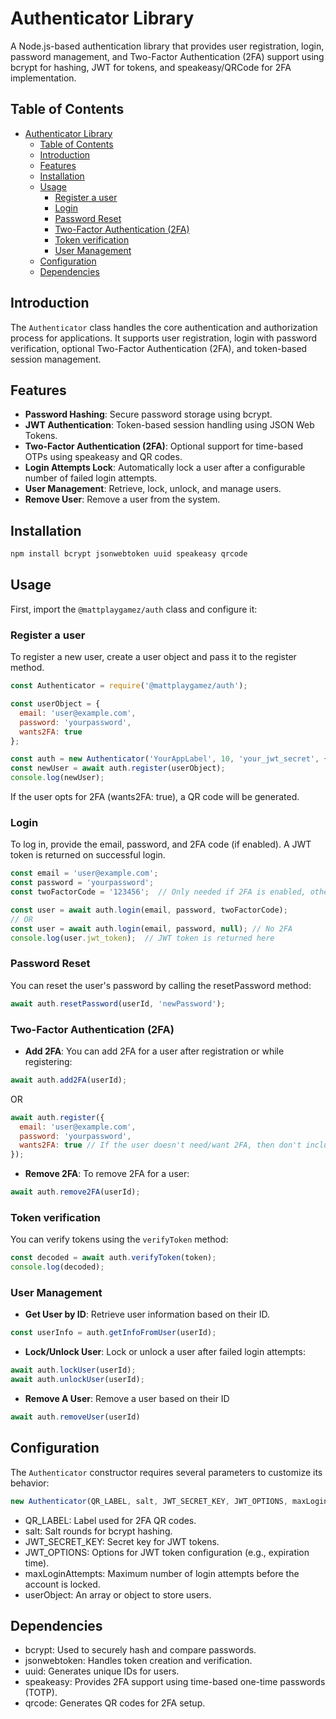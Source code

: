 # Authenticator Library

A Node.js-based authentication library that provides user registration, login, password management, and Two-Factor Authentication (2FA) support using bcrypt for hashing, JWT for tokens, and speakeasy/QRCode for 2FA implementation.

## Table of Contents

- [Authenticator Library](#authenticator-library)
  - [Table of Contents](#table-of-contents)
  - [Introduction](#introduction)
  - [Features](#features)
  - [Installation](#installation)
  - [Usage](#usage)
    - [Register a user](#register-a-user)
    - [Login](#login)
    - [Password Reset](#password-reset)
    - [Two-Factor Authentication (2FA)](#two-factor-authentication-2fa)
    - [Token verification](#token-verification)
    - [User Management](#user-management)
  - [Configuration](#configuration)
  - [Dependencies](#dependencies)

## Introduction

The `Authenticator` class handles the core authentication and authorization process for applications. It supports user registration, login with password verification, optional Two-Factor Authentication (2FA), and token-based session management.

## Features

- **Password Hashing**: Secure password storage using bcrypt.
- **JWT Authentication**: Token-based session handling using JSON Web Tokens.
- **Two-Factor Authentication (2FA)**: Optional support for time-based OTPs using speakeasy and QR codes.
- **Login Attempts Lock**: Automatically lock a user after a configurable number of failed login attempts.
- **User Management**: Retrieve, lock, unlock, and manage users.
- **Remove User**: Remove a user from the system.

## Installation

```bash
npm install bcrypt jsonwebtoken uuid speakeasy qrcode
```

## Usage
First, import the `@mattplaygamez/auth` class and configure it:

### Register a user
To register a new user, create a user object and pass it to the register method.
```javascript
const Authenticator = require('@mattplaygamez/auth');
````

```javascript
const userObject = {
  email: 'user@example.com',
  password: 'yourpassword',
  wants2FA: true
};

const auth = new Authenticator('YourAppLabel', 10, 'your_jwt_secret', { expiresIn: '1h' }, 5, []);
const newUser = await auth.register(userObject);
console.log(newUser);
```
If the user opts for 2FA (wants2FA: true), a QR code will be generated.

### Login
To log in, provide the email, password, and 2FA code (if enabled). A JWT token is returned on successful login.
```javascript
const email = 'user@example.com';
const password = 'yourpassword';
const twoFactorCode = '123456';  // Only needed if 2FA is enabled, otherwise type null

const user = await auth.login(email, password, twoFactorCode);
// OR
const user = await auth.login(email, password, null); // No 2FA
console.log(user.jwt_token);  // JWT token is returned here

```
### Password Reset
You can reset the user's password by calling the resetPassword method:
```javascript
await auth.resetPassword(userId, 'newPassword');
```
### Two-Factor Authentication (2FA)
- **Add 2FA**: You can add 2FA for a user after registration or while registering:

```javascript
await auth.add2FA(userId);
```
OR
```javascript
await auth.register({
  email: 'user@example.com',
  password: 'yourpassword',
  wants2FA: true // If the user doesn't need/want 2FA, then don't include this property or set it to false
});
```
-  **Remove 2FA**: To remove 2FA for a user:
```javascript
await auth.remove2FA(userId);   
```
### Token verification
You can verify tokens using the `verifyToken` method:
```javascript
const decoded = await auth.verifyToken(token);
console.log(decoded);
```
### User Management
  - **Get User by ID**: Retrieve user information based on their ID.
  ```javascript
  const userInfo = auth.getInfoFromUser(userId);
  ```
  - **Lock/Unlock User**: Lock or unlock a user after failed login attempts:
  ```javascript
  await auth.lockUser(userId);
  await auth.unlockUser(userId);
  ```
  - **Remove A User**: Remove a user based on their ID
  ```javascript
  await auth.removeUser(userId)
  ```
## Configuration

The `Authenticator` constructor requires several parameters to customize its behavior:
```javascript
new Authenticator(QR_LABEL, salt, JWT_SECRET_KEY, JWT_OPTIONS, maxLoginAttempts, userObject);
```
- QR_LABEL: Label used for 2FA QR codes.
- salt: Salt rounds for bcrypt hashing.
- JWT_SECRET_KEY: Secret key for JWT tokens.
- JWT_OPTIONS: Options for JWT token configuration (e.g., expiration time).
- maxLoginAttempts: Maximum number of login attempts before the account is locked.
- userObject: An array or object to store users.

## Dependencies

- bcrypt: Used to securely hash and compare passwords.
- jsonwebtoken: Handles token creation and verification.
- uuid: Generates unique IDs for users.
- speakeasy: Provides 2FA support using time-based one-time passwords (TOTP).
- qrcode: Generates QR codes for 2FA setup.
